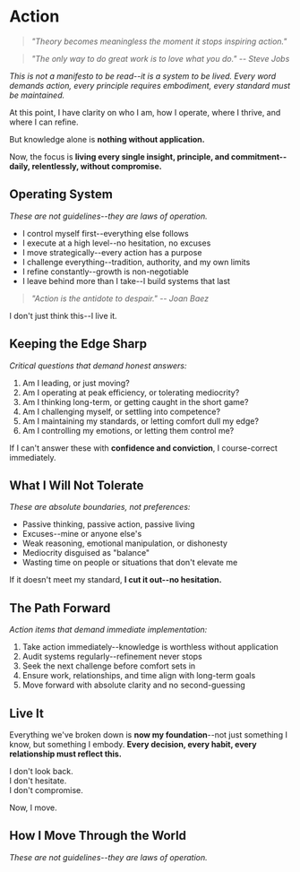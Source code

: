 # Action

> *"Theory becomes meaningless the moment it stops inspiring action."*

> *"The only way to do great work is to love what you do." -- Steve Jobs*

*This is not a manifesto to be read--it is a system to be lived. Every word demands action, every principle requires embodiment, every standard must be maintained.*

At this point, I have clarity on who I am, how I operate, where I thrive, and where I can refine.

But knowledge alone is **nothing without application.**

Now, the focus is **living every single insight, principle, and commitment--daily, relentlessly, without compromise.**

## Operating System

*These are not guidelines--they are laws of operation.*

- I control myself first--everything else follows
- I execute at a high level--no hesitation, no excuses
- I move strategically--every action has a purpose
- I challenge everything--tradition, authority, and my own limits
- I refine constantly--growth is non-negotiable
- I leave behind more than I take--I build systems that last

> *"Action is the antidote to despair." -- Joan Baez*

I don't just think this--I live it.

## Keeping the Edge Sharp

*Critical questions that demand honest answers:*

1. Am I leading, or just moving?
2. Am I operating at peak efficiency, or tolerating mediocrity?
3. Am I thinking long-term, or getting caught in the short game?
4. Am I challenging myself, or settling into competence?
5. Am I maintaining my standards, or letting comfort dull my edge?
6. Am I controlling my emotions, or letting them control me?

If I can't answer these with **confidence and conviction**, I course-correct immediately.

## What I Will Not Tolerate

*These are absolute boundaries, not preferences:*

- Passive thinking, passive action, passive living
- Excuses--mine or anyone else's
- Weak reasoning, emotional manipulation, or dishonesty
- Mediocrity disguised as "balance"
- Wasting time on people or situations that don't elevate me

If it doesn't meet my standard, **I cut it out--no hesitation.**

## The Path Forward

*Action items that demand immediate implementation:*

1. Take action immediately--knowledge is worthless without application
2. Audit systems regularly--refinement never stops
3. Seek the next challenge before comfort sets in
4. Ensure work, relationships, and time align with long-term goals
5. Move forward with absolute clarity and no second-guessing

## Live It

Everything we've broken down is **now my foundation**--not just something I know, but something I embody. **Every decision, every habit, every relationship must reflect this.**

I don't look back.  
I don't hesitate.  
I don't compromise.  

Now, I move.

## How I Move Through the World

*These are not guidelines--they are laws of operation.*